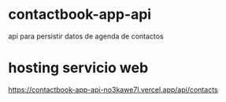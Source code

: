 # contactbook-app-api
api para persistir datos de agenda de contactos
# hosting servicio web
https://contactbook-app-api-no3kawe7l.vercel.app/api/contacts
